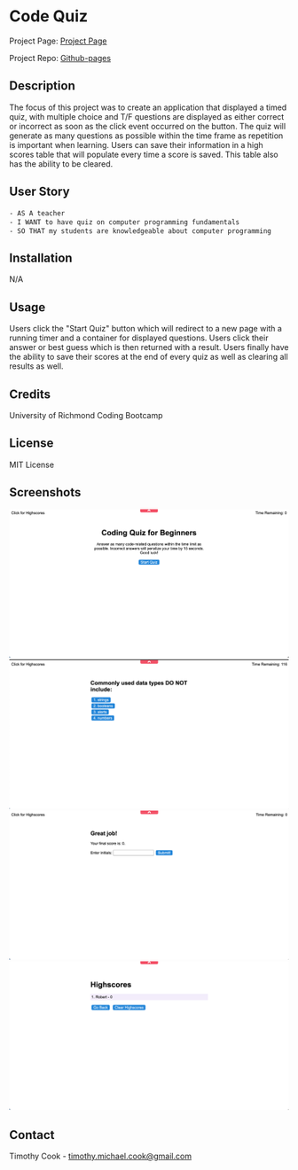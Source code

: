 # Code Quiz 

Project Page: [Project Page](https://github.com/timothymichaelcook/4-code-quiz-cook)

Project Repo: [Github-pages](https://timothymichaelcook.github.io/4-code-quiz-cook/)

## Description

The focus of this project was to create an application that displayed a timed quiz, with multiple choice and T/F questions are displayed as either correct or incorrect as soon as the click event occurred on the button. The quiz will generate as many questions as possible within the time frame as repetition is important when learning. Users can save their information in a high scores table that will populate every time a score is saved. This table also has the ability to be cleared.

## User Story

```
- AS A teacher
- I WANT to have quiz on computer programming fundamentals
- SO THAT my students are knowledgeable about computer programming
```

## Installation

N/A

## Usage

Users click the "Start Quiz" button which will redirect to a new page with a running timer and a container for displayed questions. Users click their answer or best guess which is then returned with a result. Users finally have the ability to save their scores at the end of every quiz as well as clearing all results as well.


## Credits

University of Richmond Coding Bootcamp

## License

MIT License

## Screenshots

![Project Screenshot](./screenshots/screenshot_1.png)
![Project Screenshot](./screenshots/screenshot_2.png)
![Project Screenshot](./screenshots/screenshot_3.png)
![Project Screenshot](./screenshots/screenshot_4.png)


## Contact
Timothy Cook - timothy.michael.cook@gmail.com
